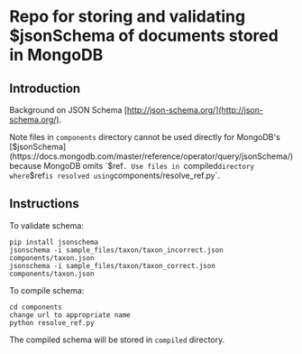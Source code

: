 # Repo for storing and validating $jsonSchema of documents stored in MongoDB

## Introduction
Background on JSON Schema [http://json-schema.org/](http://json-schema.org/).

Note files in `components` directory cannot be used directly for MongoDB's [$jsonSchema](https://docs.mongodb.com/master/reference/operator/query/jsonSchema/) because MongoDB omits `$ref`. Use files in `compiled` directory where `$ref` is resolved using `components/resolve_ref.py`.

## Instructions

To validate schema:

```
pip install jsonschema
jsonschema -i sample_files/taxon/taxon_incorrect.json components/taxon.json
jsonschema -i sample_files/taxon/taxon_correct.json components/taxon.json
```

To compile schema:

```
cd components
change url to appropriate name
python resolve_ref.py
```

The compiled schema will be stored in `compiled` directory.
